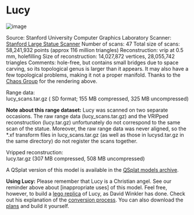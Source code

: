 # Lucy

![image](http://graphics.stanford.edu/data/3Dscanrep/lucy-vray_28_mil_poly_hdri_gi.gif)

Source: Stanford University Computer Graphics Laboratory
Scanner: [Stanford Large Statue Scanner](http://graphics.stanford.edu/projects/mich/mgantry-in-lab/mgantry-in-lab.html)
Number of scans: 47
Total size of scans: 58,241,932 points (approx 116 million triangles)
Reconstruction: vrip at 0.5 mm, holefilling
Size of reconstruction: 14,027,872 vertices, 28,055,742 triangles
Comments: hole-free, but contains small bridges due to space carving, so its topological genus is larger than it appears.
It may also have a few topological problems, making it not a proper manifold. Thanks to the [Chaos Group](http://www.chaosgroup.com/) for the rendering above.

Range data:\
    lucy_scans.tar.gz ( SD format; 155 MB compressed, 325 MB uncompressed)

**Note about this range dataset:** Lucy was scanned on two separate occasions. The raw range data (lucy_scans.tar.gz) and the VRIPped reconstruction (lucy.tar.gz) unfortunately do not correspond to the same scan of the statue. Moreover, the raw range data was never aligned, so the *.xf transform files in lucy_scans.tar.gz (as well as those in lucysd.tar.gz in the same directory) do not register the scans together. 

Vripped reconstruction:\
    lucy.tar.gz (307 MB compressed, 508 MB uncompressed)

A QSplat version of this model is available in the [QSplat models archive](http://graphics.stanford.edu/data/qsplat/). 

**Using Lucy:** Please remember that Lucy is a Christian angel. See our reminder above about [inappropriate uses] of this model.
Feel free, however, to build a [lego replica](http://graphics.stanford.edu/data/3Dscanrep/lucy-lego-s.jpg) of Lucy, 
as David Winkler has done. Check out his explanation of the [conversion process](http://www.brickshelf.com/gallery/happyfrosh/BrickFest2005/automatedbricklayout.pdf). 
You can also download the [plans](http://www.brickshelf.com/gallery/happyfrosh/StanfordAngel/) and build it yourself.   